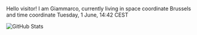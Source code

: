 Hello visitor! I am Giammarco, currently living in space coordinate Brussels and time coordinate Tuesday, 1 June, 14:42 CEST

![GitHub Stats](https://github-readme-stats.vercel.app/api?username=grcasanova)
